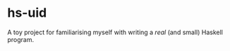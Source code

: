 # hs-uid

A toy project for familiarising myself with writing a _real_ (and small) Haskell program.
